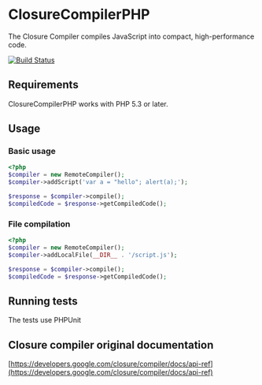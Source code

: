 ClosureCompilerPHP
==================

The Closure Compiler compiles JavaScript into compact, high-performance code.

[![Build Status](https://secure.travis-ci.org/neeckeloo/ClosureCompilerPHP.png?branch=master)](http://travis-ci.org/neeckeloo/ClosureCompilerPHP)

Requirements
------------

ClosureCompilerPHP works with PHP 5.3 or later.

Usage
-----

### Basic usage

```php
<?php
$compiler = new RemoteCompiler();
$compiler->addScript('var a = "hello"; alert(a);');

$response = $compiler->compile();
$compiledCode = $response->getCompiledCode();
```

### File compilation

```php
<?php
$compiler = new RemoteCompiler();
$compiler->addLocalFile(__DIR__ . '/script.js');

$response = $compiler->compile();
$compiledCode = $response->getCompiledCode();
```

Running tests
-------------

The tests use PHPUnit

Closure compiler original documentation
-------------------------------

[https://developers.google.com/closure/compiler/docs/api-ref](https://developers.google.com/closure/compiler/docs/api-ref)